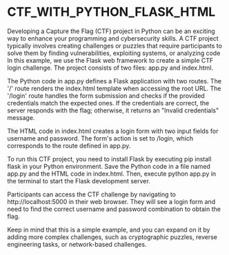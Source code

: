 # CTF_WITH_PYTHON_FLASK_HTML
Developing a Capture the Flag (CTF) project in Python can be an exciting way to enhance your programming and cybersecurity skills. A CTF project typically involves creating challenges or puzzles that require participants to solve them by finding vulnerabilities, exploiting systems, or analyzing code
In this example, we use the Flask web framework to create a simple CTF login challenge. The project consists of two files: app.py and index.html.

The Python code in app.py defines a Flask application with two routes. The '/' route renders the index.html template when accessing the root URL. The '/login' route handles the form submission and checks if the provided credentials match the expected ones. If the credentials are correct, the server responds with the flag; otherwise, it returns an "Invalid credentials" message.

The HTML code in index.html creates a login form with two input fields for username and password. The form's action is set to /login, which corresponds to the route defined in app.py.

To run this CTF project, you need to install Flask by executing pip install flask in your Python environment. Save the Python code in a file named app.py and the HTML code in index.html. Then, execute python app.py in the terminal to start the Flask development server.

Participants can access the CTF challenge by navigating to http://localhost:5000 in their web browser. They will see a login form and need to find the correct username and password combination to obtain the flag.

Keep in mind that this is a simple example, and you can expand on it by adding more complex challenges, such as cryptographic puzzles, reverse engineering tasks, or network-based challenges.
